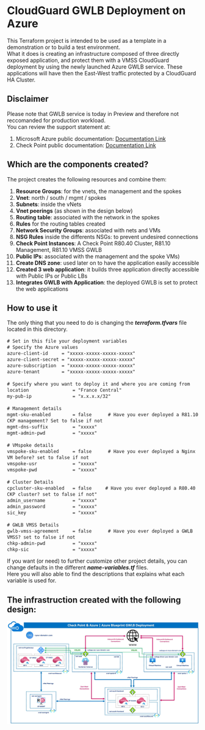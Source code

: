 # CloudGuard GWLB Deployment on Azure
This Terraform project is intended to be used as a template in a demonstration or to build a test environment.  
What it does is creating an infrastructure composed of three directly exposed application, and protect them with a VMSS CloudGuard deployment by using the newly launched Azure GWLB service. These applications will have then the East-West traffic protected by a CloudGuard HA Cluster.    

## Disclaimer
Please note that GWLB service is today in Preview and therefore not reccomanded for production workload.     
You can review the support statement at:     
1. Microsoft Azure public documentation: [Documentation Link](https://docs.microsoft.com/en-us/azure/load-balancer/gateway-overview)
2. Check Point public documentation: [Documentation Link](https://sc1.checkpoint.com/documents/IaaS/WebAdminGuides/EN/CP_Azure_VMSS_GWLB/Content/Topics-Azure-VMSS-GWLB/Public-Preview-Disclaimer.htm?tocpath=_____3#Public_Preview_Disclaimer)

## Which are the components created?
The project creates the following resources and combine them:
1. **Resource Groups**: for the vnets, the management and the spokes
2. **Vnet**: north / south / mgmt / spokes
3. **Subnets**: inside the vNets
4. **Vnet peerings** (as shown in the design below)
5. **Routing table**: associated with the network in the spokes
6. **Rules** for the routing tables created
7. **Network Security Groups**: associated with nets and VMs
8. **NSG Rules** inside the differents NSGs: to prevent undesired connections
9. **Check Point Instances**: A Check Point R80.40 Cluster, R81.10 Management, R81.10 VMSS GWLB
10. **Public IPs**: associated with the management and the spoke VMs)
11. **Create DNS zone**: used later on to have the application easily accessible
12. **Created 3 web application**: it builds three application directly accessible with Public IPs or Public LBs
13. **Integrates GWLB with Application**: the deployed GWLB is set to protect the web applications

## How to use it
The only thing that you need to do is changing the __*terraform.tfvars*__ file located in this directory.

```hcl
# Set in this file your deployment variables
# Specify the Azure values
azure-client-id     = "xxxxx-xxxxx-xxxxx-xxxxx"
azure-client-secret = "xxxxx-xxxxx-xxxxx-xxxxx"
azure-subscription  = "xxxxx-xxxxx-xxxxx-xxxxx"
azure-tenant        = "xxxxx-xxxxx-xxxxx-xxxxx"

# Specify where you want to deploy it and where you are coming from
location                = "France Central"
my-pub-ip               = "x.x.x.x/32"

# Management details
mgmt-sku-enabled        = false      # Have you ever deployed a R81.10 CKP management? Set to false if not
mgmt-dns-suffix         = "xxxxx"
mgmt-admin-pwd          = "xxxxx"

# VMspoke details
vmspoke-sku-enabled     = false      # Have you ever deployed a Nginx VM before? set to false if not
vmspoke-usr             = "xxxxx"
vmspoke-pwd             = "xxxxx"

# Cluster Details
cpcluster-sku-enabled   = false     # Have you ever deployed a R80.40 CKP cluster? set to false if not"
admin_username          = "xxxxx"
admin_password          = "xxxxx"
sic_key                 = "xxxxx"

# GWLB VMSS Details
gwlb-vmss-agreement     = false      # Have you ever deployed a GWLB VMSS? set to false if not
chkp-admin-pwd          = "xxxxx"
chkp-sic                = "xxxxx"
```
If you want (or need) to further customize other project details, you can change defaults in the different __*name-variables.tf*__ files.   
Here you will also able to find the descriptions that explains what each variable is used for.

## The infrastruction created with the following design:
![Architectural Design](/zimages/azure-gwlb-design.jpg)